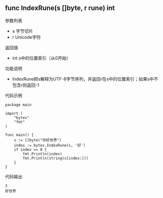 ## func IndexRune(s []byte, r rune) int

参数列表

- s 字节切片
- r Unicode字符

返回值

- int s中的位置索引（从0开始）

功能说明

- IndexRune把s解释为UTF-8字节序列，并返回r在s中的位置索引；如果s中不包含r则返回-1

代码示例

	package main

	import (
		"bytes"
		"fmt"
	)

	func main() {
		s := []byte("你好世界")
		index := bytes.IndexRune(s, '好')
		if index >= 0 {
			fmt.Println(index)
			fmt.Println(string(s[index:]))
		}
	}

代码输出
	
	3
	好世界

